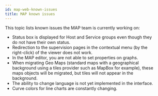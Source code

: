 ```yaml
---
id: map-web-known-issues
title: MAP known issues
---
```


This topic lists known issues the MAP team is currently working on:

- Status box is displayed for Host and Service groups even though they do not have their own status.
- Redirection to the supervision pages in the contextual menu (by the right-click) of the viewer does not work.
- In the MAP editor, you are not able to set properties on graphs.
- When migrating Geo Maps (standard maps with a geographical background using a tiles provider such as MapBox for example), these maps objects will be migrated, but tiles will not appear in the background.
- The ability to change language is not yet implemented in the interface.
- Curve colors for line charts are constantly changing.
